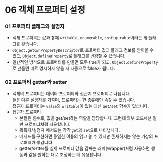 # 06 객체 프로퍼티 설정
### 01 프로퍼티 플래그와 설명자
- 객체 프로퍼티는 값과 함께 `writable`, `enumerable`, `configurable`이라는 세 플래그를 갖습니다.
- `Object.getOwnPropertyDescriptor`로 프로퍼티 값과 플래그 정보를 받아볼 수 있고,
  `Object.defineProperty`로 플래그를 변경할 수 있습니다.
- 일반적인 방식으로 프로퍼티를 만들면 모두 true가 되고, 
  `Object.defineProperty`로 만들면 따로 명시하지 않을 시 자동으로 false가 됩니다.
  
### 02 프로퍼티 getter와 setter
- 객체의 프로퍼티는 데이터 프로퍼티와 접근자 프로퍼티로 나뉩니다.  
  둘은 다른 설명자를 가지며, 프로퍼티는 한 종류에만 속할 수 있습니다.  
  접근자 프로퍼티는 `value`와 `writable`이 없는 대신 `get/set` 함수가 있습니다.
- 접근자 프로퍼티
  - 본질은 함수로, 값을 get/set하는 역할을 담당합니다. 그런데 외부 코드에선 일반 프로퍼티처럼 사용합니다.
  - 획득자/설정자 메서드는 각각 `get`과 `set`으로 나타냅니다.  
  - 메서드를 구현하면 동일한 이름의 읽고 쓸 수 있지만 존재하지는 않는 가상의 프로퍼티가 생깁니다.  
  - getter/setter를 실제 프로퍼티 값을 감싸는 래퍼(wrapper)처럼 사용하면 행동과 값을 원하는 대로 조정하는 데 유용합니다.
